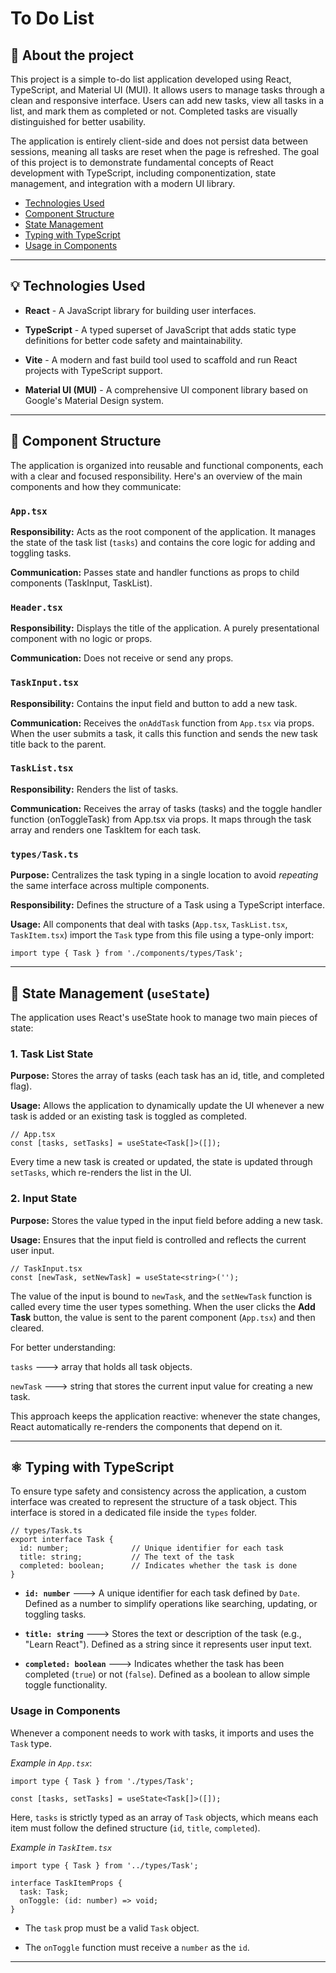 # To Do List

## 📄 About the project

This project is a simple to-do list application developed using React, TypeScript, and Material UI (MUI). It allows users to manage tasks through a clean and responsive interface. Users can add new tasks, view all tasks in a list, and mark them as completed or not. Completed tasks are visually distinguished for better usability.

The application is entirely client-side and does not persist data between sessions, meaning all tasks are reset when the page is refreshed. The goal of this project is to demonstrate fundamental concepts of React development with TypeScript, including componentization, state management, and integration with a modern UI library.

- [Technologies Used](#-technologies-used)
- [Component Structure](#-component-structure)
- [State Management](#-state-management-usestate)
- [Typing with TypeScript](#️-typing-with-typescript)
- [Usage in Components](#usage-in-components)

---

## 💡 Technologies Used

* **React** - A JavaScript library for building user interfaces.

* **TypeScript** - A typed superset of JavaScript that adds static type definitions for better code safety and maintainability.

* **Vite** - A modern and fast build tool used to scaffold and run React projects with TypeScript support.

* **Material UI (MUI)** - A comprehensive UI component library based on Google's Material Design system.

---

## 🧩 Component Structure

The application is organized into reusable and functional components, each with a clear and focused responsibility. Here's an overview of the main components and how they communicate:

### ``App.tsx``

**Responsibility:** Acts as the root component of the application. It manages the state of the task list (``tasks``) and contains the core logic for adding and toggling tasks.

**Communication:** Passes state and handler functions as props to child components (TaskInput, TaskList).

### ``Header.tsx``

**Responsibility:** Displays the title of the application. A purely presentational component with no logic or props.

**Communication:** Does not receive or send any props.

### ``TaskInput.tsx``

**Responsibility:** Contains the input field and button to add a new task.

**Communication:** Receives the ``onAddTask`` function from ``App.tsx`` via props. When the user submits a task, it calls this function and sends the new task title back to the parent.

### ``TaskList.tsx``

**Responsibility:** Renders the list of tasks.

**Communication:** Receives the array of tasks (tasks) and the toggle handler function (onToggleTask) from App.tsx via props. It maps through the task array and renders one TaskItem for each task.

### ``types/Task.ts``

**Purpose:** Centralizes the task typing in a single location to avoid *repeating* the same interface across multiple components.

**Responsibility:** Defines the structure of a Task using a TypeScript interface.

**Usage:** All components that deal with tasks (``App.tsx``, ``TaskList.tsx``, ``TaskItem.tsx``) import the ``Task`` type from this file using a type-only import:

    import type { Task } from './components/types/Task';

---

## 🔄 State Management (``useState``)

The application uses React's useState hook to manage two main pieces of state:

### **1. Task List State**

**Purpose:** Stores the array of tasks (each task has an id, title, and completed flag).

**Usage:** Allows the application to dynamically update the UI whenever a new task is added or an existing task is toggled as completed.

    // App.tsx
    const [tasks, setTasks] = useState<Task[]>([]);

Every time a new task is created or updated, the state is updated through ``setTasks``, which re-renders the list in the UI.

### **2. Input State**

**Purpose:** Stores the value typed in the input field before adding a new task.

**Usage:** Ensures that the input field is controlled and reflects the current user input.

    // TaskInput.tsx
    const [newTask, setNewTask] = useState<string>('');

The value of the input is bound to ``newTask``, and the ``setNewTask`` function is called every time the user types something. When the user clicks the **Add Task** button, the value is sent to the parent component (``App.tsx``) and then cleared.

For better understanding:

``tasks`` ---> array that holds all task objects.

``newTask`` ---> string that stores the current input value for creating a new task.

This approach keeps the application reactive: whenever the state changes, React automatically re-renders the components that depend on it.

---

## ⚛️ Typing with TypeScript

To ensure type safety and consistency across the application, a custom interface was created to represent the structure of a task object. This interface is stored in a dedicated file inside the ``types`` folder.

    // types/Task.ts
    export interface Task {
      id: number;              // Unique identifier for each task
      title: string;           // The text of the task
      completed: boolean;      // Indicates whether the task is done
    }

* **``id: number``** ---> A unique identifier for each task defined by ``Date``. Defined as a number to simplify operations like searching, updating, or toggling tasks.

* **``title: string``** ---> Stores the text or description of the task (e.g., "Learn React"). Defined as a string since it represents user input text.

* **``completed: boolean``** ---> Indicates whether the task has been completed (``true``) or not (``false``). Defined as a boolean to allow simple toggle functionality.

### Usage in Components

Whenever a component needs to work with tasks, it imports and uses the ``Task`` type.

*Example in ``App.tsx``*:

    import type { Task } from './types/Task';

    const [tasks, setTasks] = useState<Task[]>([]);

Here, ``tasks`` is strictly typed as an array of ``Task`` objects, which means each item must follow the defined structure (``id``, ``title``, ``completed``).

*Example in `TaskItem.tsx`*

    import type { Task } from '../types/Task';

    interface TaskItemProps {
      task: Task;
      onToggle: (id: number) => void;
    }

* The ``task`` prop must be a valid ``Task`` object.

* The ``onToggle`` function must receive a ``number`` as the ``id``.

---
